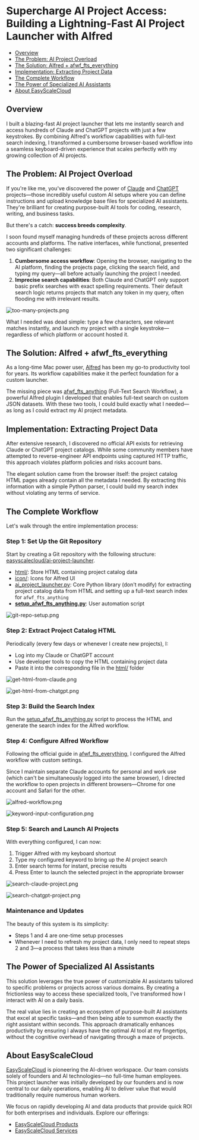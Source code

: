 # Supercharge AI Project Access: Building a Lightning-Fast AI Project Launcher with Alfred

- [Overview](#overview)
- [The Problem: AI Project Overload](#the-problem-ai-project-overload)
- [The Solution: Alfred + afwf_fts_everything](#the-solution-alfred-afwf_fts_everything)
- [Implementation: Extracting Project Data](#implementation-extracting-project-data)
- [The Complete Workflow](#the-complete-workflow)
- [The Power of Specialized AI Assistants](#the-power-of-specialized-ai-assistants)
- [About EasyScaleCloud](#about-easyscalecloud)

## Overview

I built a blazing-fast AI project launcher that lets me instantly search and access hundreds of Claude and ChatGPT projects with just a few keystrokes. By combining Alfred's workflow capabilities with full-text search indexing, I transformed a cumbersome browser-based workflow into a seamless keyboard-driven experience that scales perfectly with my growing collection of AI projects.

## The Problem: AI Project Overload

If you're like me, you've discovered the power of [Claude](https://www.anthropic.com/news/projects) and [ChatGPT](https://help.openai.com/en/articles/10169521-using-projects-in-chatgpt) projects—those incredibly useful custom AI setups where you can define instructions and upload knowledge base files for specialized AI assistants. They're brilliant for creating purpose-built AI tools for coding, research, writing, and business tasks.

But there's a catch: **success breeds complexity**.

I soon found myself managing hundreds of these projects across different accounts and platforms. The native interfaces, while functional, presented two significant challenges:

1. **Cumbersome access workflow**: Opening the browser, navigating to the AI platform, finding the projects page, clicking the search field, and typing my query—all before actually launching the project I needed.
2. **Imprecise search capabilities**: Both Claude and ChatGPT only support basic prefix searches with exact spelling requirements. Their default search logic returns projects that match any token in my query, often flooding me with irrelevant results.

![too-many-projects.png](./img/too-many-projects.png)

What I needed was dead simple: type a few characters, see relevant matches instantly, and launch my project with a single keystroke—regardless of which platform or account hosted it.

## The Solution: Alfred + afwf_fts_everything

As a long-time Mac power user, [Alfred](https://www.alfredapp.com/) has been my go-to productivity tool for years. Its workflow capabilities make it the perfect foundation for a custom launcher.

The missing piece was [afwf\_fts\_anything](https://github.com/MacHu-GWU/afwf_fts_anything-project) (Full-Text Search Workflow), a powerful Alfred plugin I developed that enables full-text search on custom JSON datasets. With these two tools, I could build exactly what I needed—as long as I could extract my AI project metadata.

## Implementation: Extracting Project Data

After extensive research, I discovered no official API exists for retrieving Claude or ChatGPT project catalogs. While some community members have attempted to reverse-engineer API endpoints using captured HTTP traffic, this approach violates platform policies and risks account bans.

The elegant solution came from the browser itself: the project catalog HTML pages already contain all the metadata I needed. By extracting this information with a simple Python parser, I could build my search index without violating any terms of service.

## The Complete Workflow

Let's walk through the entire implementation process:

### Step 1: Set Up the Git Repository

Start by creating a Git repository with the following structure: [easyscalecloud/ai-project-launcher](https://github.com/easyscalecloud/ai-project-launcher).

- [html/](https://github.com/easyscalecloud/ai-project-launcher/tree/main/html): Store HTML containing project catalog data
- [icon/](https://github.com/easyscalecloud/ai-project-launcher/tree/main/icon): Icons for Alfred UI
- [ai\_project\_launcher.py](https://github.com/easyscalecloud/ai-project-launcher/blob/main/ai_project_launcher.py): Core Python library (don't modify) for extracting project catalog data from HTML and setting up a full-text search index for `afwf_fts_anything`
- [**setup\_afwf\_fts\_anything.py**](https://github.com/easyscalecloud/ai-project-launcher/blob/main/setup_afwf_fts_anything.py): User automation script

![git-repo-setup.png](./img/git-repo-setup.png)

### Step 2: Extract Project Catalog HTML

Periodically (every few days or whenever I create new projects), I:

- Log into my Claude or ChatGPT account
- Use developer tools to copy the HTML containing project data
- Paste it into the corresponding file in the [html/](https://github.com/easyscalecloud/ai-project-launcher/tree/main/html) folder

![get-html-from-claude.png](./img/get-html-from-claude.png)

![get-html-from-chatgpt.png](./img/get-html-from-chatgpt.png)

### Step 3: Build the Search Index

Run the [setup\_afwf\_fts\_anything.py](https://github.com/easyscalecloud/ai-project-launcher/blob/main/setup_afwf_fts_anything.py) script to process the HTML and generate the search index for the Alfred workflow.

### Step 4: Configure Alfred Workflow

Following the official guide in [afwf\_fts\_everything](https://github.com/MacHu-GWU/afwf_fts_anything-project), I configured the Alfred workflow with custom settings.

Since I maintain separate Claude accounts for personal and work use (which can't be simultaneously logged into the same browser), I directed the workflow to open projects in different browsers—Chrome for one account and Safari for the other.

![alfred-workflow.png](./img/alfred-workflow.png)

![keyword-input-configuration.png](./img/keyword-input-configuration.png)

### Step 5: Search and Launch AI Projects

With everything configured, I can now:

1. Trigger Alfred with my keyboard shortcut
2. Type my configured keyword to bring up the AI project search
3. Enter search terms for instant, precise results
4. Press Enter to launch the selected project in the appropriate browser

![search-claude-project.png](./img/search-claude-project.png)

![search-chatgpt-project.png](./img/search-chatgpt-project.png)

### Maintenance and Updates

The beauty of this system is its simplicity:

- Steps 1 and 4 are one-time setup processes
- Whenever I need to refresh my project data, I only need to repeat steps 2 and 3—a process that takes less than a minute

## The Power of Specialized AI Assistants

This solution leverages the true power of customizable AI assistants tailored to specific problems or projects across various domains. By creating a frictionless way to access these specialized tools, I've transformed how I interact with AI on a daily basis.

The real value lies in creating an ecosystem of purpose-built AI assistants that excel at specific tasks—and then being able to summon exactly the right assistant within seconds. This approach dramatically enhances productivity by ensuring I always have the optimal AI tool at my fingertips, without the cognitive overhead of navigating through a maze of projects.

## About EasyScaleCloud

[EasyScaleCloud](https://www.easyscalecloud.com/) is pioneering the AI-driven workspace. Our team consists solely of founders and AI technologies—no full-time human employees. This project launcher was initially developed by our founders and is now central to our daily operations, enabling AI to deliver value that would traditionally require numerous human workers.

We focus on rapidly developing AI and data products that provide quick ROI for both enterprises and individuals. Explore our offerings:

- [EasyScaleCloud Products](https://www.easyscalecloud.com/products)
- [EasyScaleCloud Services](https://www.easyscalecloud.com/services)